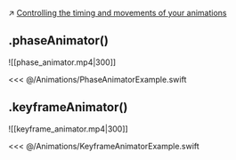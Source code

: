 ↗ [Controlling the timing and movements of your animations](https://developer.apple.com/documentation/SwiftUI/Controlling-the-timing-and-movements-of-your-animations)

## .phaseAnimator()

![[phase_animator.mp4|300]]

<<< @/Animations/PhaseAnimatorExample.swift

## .keyframeAnimator()

![[keyframe_animator.mp4|300]]

<<< @/Animations/KeyframeAnimatorExample.swift